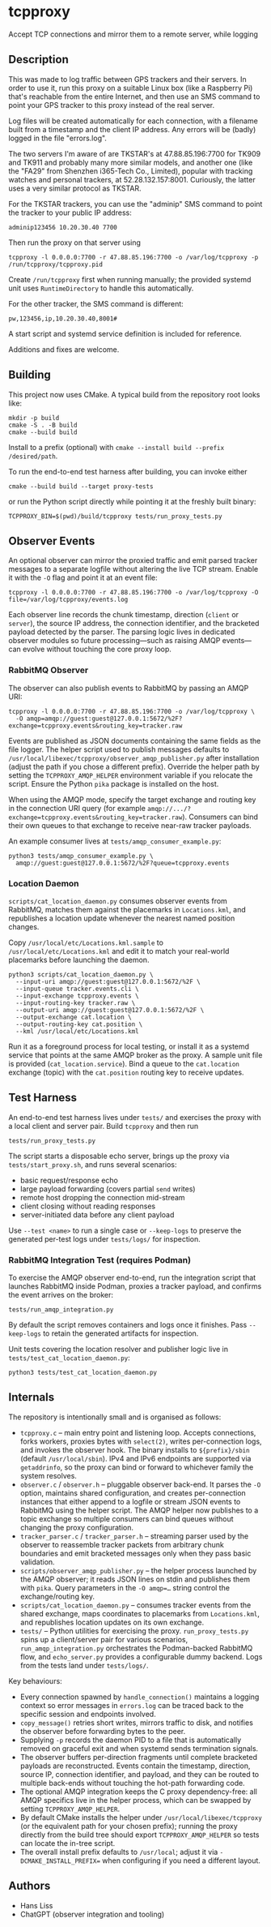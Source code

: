 # tcpproxy
Accept TCP connections and mirror them to a remote server, while logging

## Description
This was made to log traffic between GPS trackers and their servers. In order to use it,
run this proxy on a suitable Linux box (like a Raspberry Pi) that's reachable from the entire
Internet, and then use an SMS command to point your GPS tracker to this proxy instead of the
real server.

Log files will be created automatically for each connection, with a filename built
from a timestamp and the client IP address. Any errors will be (badly) logged in
the file "errors.log".

The two servers I'm aware of are TKSTAR's at 47.88.85.196:7700 for TK909 and TK911 and probably
many more similar models, and another one (like the "FA29" from Shenzhen i365-Tech Co., Limited),
popular with tracking watches and personal trackers, at 52.28.132.157:8001. Curiously, the
latter uses a very similar protocol as TKSTAR.

For the TKSTAR trackers, you can use the "adminip" SMS command to point the tracker to your public
IP address:
```
adminip123456 10.20.30.40 7700
```

Then run the proxy on that server using
```
tcpproxy -l 0.0.0.0:7700 -r 47.88.85.196:7700 -o /var/log/tcpproxy -p /run/tcpproxy/tcpproxy.pid
```
Create `/run/tcpproxy` first when running manually; the provided systemd unit
uses `RuntimeDirectory` to handle this automatically.

For the other tracker, the SMS command is different:
```
pw,123456,ip,10.20.30.40,8001#
```

A start script and systemd service definition is included for reference.

Additions and fixes are welcome.

## Building
This project now uses CMake. A typical build from the repository root looks like:

```
mkdir -p build
cmake -S . -B build
cmake --build build
```

Install to a prefix (optional) with `cmake --install build --prefix /desired/path`.

To run the end-to-end test harness after building, you can invoke either

```
cmake --build build --target proxy-tests
```

or run the Python script directly while pointing it at the freshly built
binary:

```
TCPPROXY_BIN=$(pwd)/build/tcpproxy tests/run_proxy_tests.py
```

## Observer Events
An optional observer can mirror the proxied traffic and emit parsed tracker
messages to a separate logfile without altering the live TCP stream. Enable it
with the `-O` flag and point it at an event file:

```
tcpproxy -l 0.0.0.0:7700 -r 47.88.85.196:7700 -o /var/log/tcpproxy -O file=/var/log/tcpproxy/events.log
```

Each observer line records the chunk timestamp, direction (`client` or
`server`), the source IP address, the connection identifier, and the bracketed
payload detected by the parser. The parsing logic lives in dedicated observer
modules so future processing—such as raising AMQP events—can evolve without
touching the core proxy loop.

### RabbitMQ Observer

The observer can also publish events to RabbitMQ by passing an AMQP URI:

```
tcpproxy -l 0.0.0.0:7700 -r 47.88.85.196:7700 -o /var/log/tcpproxy \
  -O amqp=amqp://guest:guest@127.0.0.1:5672/%2F?exchange=tcpproxy.events&routing_key=tracker.raw
```

Events are published as JSON documents containing the same fields as the file
logger. The helper script used to publish messages defaults to
`/usr/local/libexec/tcpproxy/observer_amqp_publisher.py` after installation
(adjust the path if you chose a different prefix). Override the helper path by
setting the
`TCPPROXY_AMQP_HELPER` environment variable if you relocate the script. Ensure
the Python `pika` package is installed on the host.

When using the AMQP mode, specify the target exchange and routing key in the
connection URI query (for example
`amqp://.../?exchange=tcpproxy.events&routing_key=tracker.raw`). Consumers can
bind their own queues to that exchange to receive near-raw tracker payloads.

An example consumer lives at `tests/amqp_consumer_example.py`:

```
python3 tests/amqp_consumer_example.py \
  amqp://guest:guest@127.0.0.1:5672/%2F?queue=tcpproxy.events
```

### Location Daemon

`scripts/cat_location_daemon.py` consumes observer events from RabbitMQ,
matches them against the placemarks in `Locations.kml`, and republishes a
location update whenever the nearest named position changes.

Copy `/usr/local/etc/Locations.kml.sample` to `/usr/local/etc/Locations.kml`
and edit it to match your real-world placemarks before launching the daemon.

```
python3 scripts/cat_location_daemon.py \
  --input-uri amqp://guest:guest@127.0.0.1:5672/%2F \
  --input-queue tracker.events.cli \
  --input-exchange tcpproxy.events \
  --input-routing-key tracker.raw \
  --output-uri amqp://guest:guest@127.0.0.1:5672/%2F \
  --output-exchange cat.location \
  --output-routing-key cat.position \
  --kml /usr/local/etc/Locations.kml
```

Run it as a foreground process for local testing, or install it as a systemd
service that points at the same AMQP broker as the proxy. A sample unit file
is provided (`cat_location.service`). Bind a queue to the `cat.location`
exchange (topic) with the `cat.position` routing key to receive updates.

## Test Harness
An end-to-end test harness lives under `tests/` and exercises the proxy with a
local client and server pair. Build `tcpproxy` and then run

```
tests/run_proxy_tests.py
```

The script starts a disposable echo server, brings up the proxy via
`tests/start_proxy.sh`, and runs several scenarios:
- basic request/response echo
- large payload forwarding (covers partial `send` writes)
- remote host dropping the connection mid-stream
- client closing without reading responses
- server-initiated data before any client payload

Use `--test <name>` to run a single case or `--keep-logs` to preserve the
generated per-test logs under `tests/logs/` for inspection.

### RabbitMQ Integration Test (requires Podman)

To exercise the AMQP observer end-to-end, run the integration script that
launches RabbitMQ inside Podman, proxies a tracker payload, and confirms the
event arrives on the broker:

```
tests/run_amqp_integration.py
```

By default the script removes containers and logs once it finishes. Pass
`--keep-logs` to retain the generated artifacts for inspection.

Unit tests covering the location resolver and publisher logic live in
`tests/test_cat_location_daemon.py`:

```
python3 tests/test_cat_location_daemon.py
```

## Internals

The repository is intentionally small and is organised as follows:

- `tcpproxy.c` – main entry point and listening loop. Accepts connections,
  forks workers, proxies bytes with `select(2)`, writes per-connection logs,
  and invokes the observer hook. The binary installs to `${prefix}/sbin`
  (default `/usr/local/sbin`). IPv4 and IPv6 endpoints are supported via
  `getaddrinfo`, so the proxy can bind or forward to whichever family the
  system resolves.
- `observer.c` / `observer.h` – pluggable observer back-end. It parses the
  `-O` option, maintains shared configuration, and creates per-connection
  instances that either append to a logfile or stream JSON events to RabbitMQ
  using the helper script. The AMQP helper now publishes to a topic exchange so
  multiple consumers can bind queues without changing the proxy configuration.
- `tracker_parser.c` / `tracker_parser.h` – streaming parser used by the
  observer to reassemble tracker packets from arbitrary chunk boundaries and
  emit bracketed messages only when they pass basic validation.
- `scripts/observer_amqp_publisher.py` – the helper process launched by the
  AMQP observer; it reads JSON lines on stdin and publishes them with `pika`.
  Query parameters in the `-O amqp=…` string control the exchange/routing key.
- `scripts/cat_location_daemon.py` – consumes tracker events from the shared
  exchange, maps coordinates to placemarks from `Locations.kml`, and republishes
  location updates on its own exchange.
- `tests/` – Python utilities for exercising the proxy. `run_proxy_tests.py`
  spins up a client/server pair for various scenarios, `run_amqp_integration.py`
  orchestrates the Podman-backed RabbitMQ flow, and `echo_server.py` provides a
  configurable dummy backend. Logs from the tests land under `tests/logs/`.

Key behaviours:

- Every connection spawned by `handle_connection()` maintains a logging
  context so error messages in `errors.log` can be traced back to the specific
  session and endpoints involved.
- `copy_message()` retries short writes, mirrors traffic to disk, and notifies
  the observer before forwarding bytes to the peer.
- Supplying `-p` records the daemon PID to a file that is automatically
  removed on graceful exit and when systemd sends termination signals.
- The observer buffers per-direction fragments until complete bracketed
  payloads are reconstructed. Events contain the timestamp, direction, source
  IP, connection identifier, and payload, and they can be routed to multiple
  back-ends without touching the hot-path forwarding code.
- The optional AMQP integration keeps the C proxy dependency-free: all AMQP
  specifics live in the helper process, which can be swapped by setting
  `TCPPROXY_AMQP_HELPER`.
- By default CMake installs the helper under `/usr/local/libexec/tcpproxy`
  (or the equivalent path for your chosen prefix); running the proxy directly
  from the build tree should export `TCPPROXY_AMQP_HELPER` so tests can locate the
  in-tree script.
- The overall install prefix defaults to `/usr/local`; adjust it via
  `-DCMAKE_INSTALL_PREFIX=` when configuring if you need a different layout.

## Authors

- Hans Liss
- ChatGPT (observer integration and tooling)
